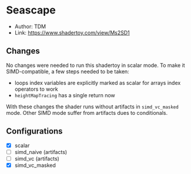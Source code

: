 # Seascape

* Author: TDM
* Link: https://www.shadertoy.com/view/Ms2SD1

## Changes

No changes were needed to run this shadertoy in scalar mode. To make it SIMD-compatible, a few steps needed to be taken:
- loops index variables are explicitly marked as scalar for arrays index operators to work
- `heightMapTracing` has a single return now

With these changes the shader runs without artifacts in `simd_vc_masked` mode. Other SIMD mode suffer from artifacts dues to conditionals.

## Configurations

* [x] scalar
* [ ] simd_naive (artifacts)
* [ ] simd_vc (artifacts)
* [x] simd_vc_masked
